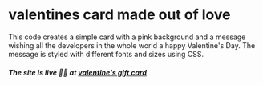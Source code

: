 # valentines card made out of love
This code creates a simple card with a pink background and a message wishing all the developers in the whole world a happy Valentine's Day. The message is styled with different fonts and sizes using CSS. 
##### The site is live 👨‍💻 at [valentine's gift card](https://valentine-gift-card.netlify.app/)
